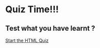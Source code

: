 # Quiz Time!!!

## Test what you have learnt ?


  <a href="https://www.w3schools.com/html/html_quiz.asp">Start the HTML Quiz</a>
  
  
  
